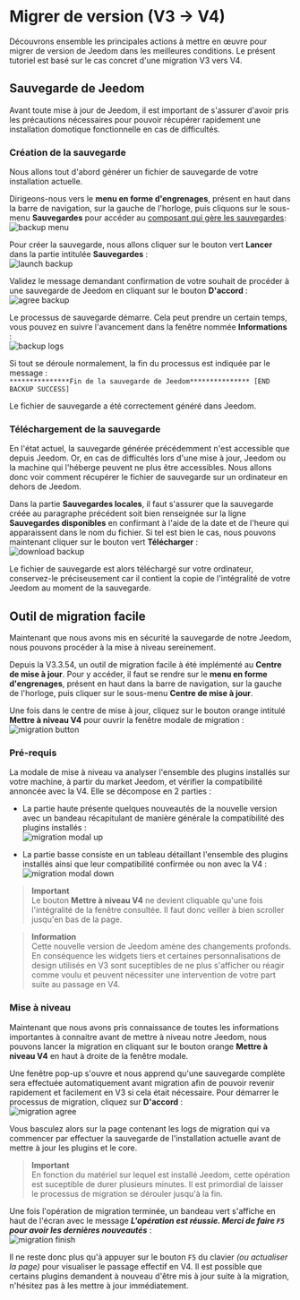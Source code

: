 # Migrer de version (V3 → V4)

Découvrons ensemble les principales actions à mettre en œuvre pour migrer de version de Jeedom dans les meilleures conditions. Le présent tutoriel est basé sur le cas concret d'une migration V3 vers V4.

## Sauvegarde de Jeedom

Avant toute mise à jour de Jeedom, il est important de s'assurer d'avoir pris les précautions nécessaires pour pouvoir récupérer rapidement une installation domotique fonctionnelle en cas de difficultés.

### Création de la sauvegarde

Nous allons tout d'abord générer un fichier de sauvegarde de votre installation actuelle.

Dirigeons-nous vers le **menu en forme d'engrenages**, présent en haut dans la barre de navigation, sur la gauche de l'horloge, puis cliquons sur le sous-menu **Sauvegardes** pour accéder au [composant qui gère les sauvegardes](https://doc.jeedom.com/fr_FR/core/3.3/backup):    
![backup menu](images/migrate-version01.png)

Pour créer la sauvegarde, nous allons cliquer sur le bouton vert **Lancer** dans la partie intitulée **Sauvegardes** :    
![launch backup](images/migrate-version02.png)

Validez le message demandant confirmation de votre souhait de procéder à une sauvegarde de Jeedom en cliquant sur le bouton **D'accord** :    
![agree backup](images/migrate-version03.png)

Le processus de sauvegarde démarre. Cela peut prendre un certain temps, vous pouvez en suivre l'avancement dans la fenêtre nommée **Informations** :    
![backup logs](images/migrate-version04.png)

Si tout se déroule normalement, la fin du processus est indiquée par le message :      
``***************Fin de la sauvegarde de Jeedom*************** [END BACKUP SUCCESS]``

Le fichier de sauvegarde a été correctement généré dans Jeedom.

### Téléchargement de la sauvegarde

En l'état actuel, la sauvegarde générée précédemment n'est accessible que depuis Jeedom. Or, en cas de difficultés lors d'une mise à jour, Jeedom ou la machine qui l'héberge peuvent ne plus être accessibles. Nous allons donc voir comment récupérer le fichier de sauvegarde sur un ordinateur en dehors de Jeedom.

Dans la partie **Sauvegardes locales**, il faut s'assurer que la sauvegarde créée au paragraphe précédent soit bien renseignée sur la ligne **Sauvegardes disponibles** en confirmant à l'aide de la date et de l'heure qui apparaissent dans le nom du fichier. Si tel est bien le cas, nous pouvons maintenant cliquer sur le bouton vert **Télécharger** :    
![download backup](images/migrate-version05.png)

Le fichier de sauvegarde est alors téléchargé sur votre ordinateur, conservez-le préciseusement car il contient la copie de l'intégralité de votre Jeedom au moment de la sauvegarde.

## Outil de migration facile

Maintenant que nous avons mis en sécurité la sauvegarde de notre Jeedom, nous pouvons procéder à la mise à niveau sereinement.

Depuis la V3.3.54, un outil de migration facile à été implémenté au **Centre de mise à jour**. Pour y accéder, il faut se rendre sur le **menu en forme d'engrenages**, présent en haut dans la barre de navigation, sur la gauche de l'horloge, puis cliquer sur le sous-menu **Centre de mise à jour**.

Une fois dans le centre de mise à jour, cliquez sur le bouton orange intitulé **Mettre à niveau V4** pour ouvrir la fenêtre modale de migration :    
![migration button](images/migrate-version06.png)

### Pré-requis

La modale de mise à niveau va analyser l'ensemble des plugins installés sur votre machine, à partir du market Jeedom, et vérifier la compatibilité annoncée avec la V4. Elle se décompose en 2 parties :

- La partie haute présente quelques nouveautés de la nouvelle version avec un bandeau récapitulant de manière générale la compatibilité des plugins installés :    
![migration modal up](images/migrate-version07.png)

- La partie basse consiste en un tableau détaillant l'ensemble des plugins installés ainsi que leur compatibilité confirmée ou non avec la V4 :    
![migration modal down](images/migrate-version08.png)

> **Important**    
Le bouton **Mettre à niveau V4** ne devient cliquable qu'une fois l'intégralité de la fenêtre consultée. Il faut donc veiller à bien scroller jusqu'en bas de la page.

> **Information**     
Cette nouvelle version de Jeedom amène des changements profonds. En conséquence les widgets tiers et certaines personnalisations de design utilisés en V3 sont suceptibles de ne plus s'afficher ou réagir comme voulu et peuvent nécessiter une intervention de votre part suite au passage en V4.

### Mise à niveau

Maintenant que nous avons pris connaissance de toutes les informations importantes à connaitre avant de mettre à niveau notre Jeedom, nous pouvons lancer la migration en cliquant sur le bouton orange **Mettre à niveau V4** en haut à droite de la fenêtre modale.

Une fenêtre pop-up s'ouvre et nous apprend qu'une sauvegarde complète sera effectuée automatiquement avant migration afin de pouvoir revenir rapidement et facilement en V3 si cela était nécessaire.
Pour démarrer le processus de migration, cliquez sur **D'accord** :    
![migration agree](images/migrate-version09.png)

Vous basculez alors sur la page contenant les logs de migration qui va commencer par effectuer la sauvegarde de l'installation actuelle avant de mettre à jour les plugins et le core.

> **Important**    
En fonction du matériel sur lequel est installé Jeedom, cette opération est suceptible de durer plusieurs minutes. Il est primordial de laisser le processus de migration se dérouler jusqu'à la fin.

Une fois l'opération de migration terminée, un bandeau vert s'affiche en haut de l'écran avec le message ***L'opération est réussie. Merci de faire `F5` pour avoir les dernières nouveautés*** :    
![migration finish](images/migrate-version10.png)

Il ne reste donc plus qu'à appuyer sur le bouton `F5` du clavier *(ou actualiser la page)* pour visualiser le passage effectif en V4. Il est possible que certains plugins demandent à nouveau d'être mis à jour suite à la migration, n'hésitez pas à les mettre à jour immédiatement.

